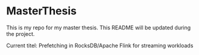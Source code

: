 # MasterThesis

This is my repo for my master thesis. This README will be updated during the project.

Current titel: Prefetching in RocksDB/Apache Flink for streaming workloads
